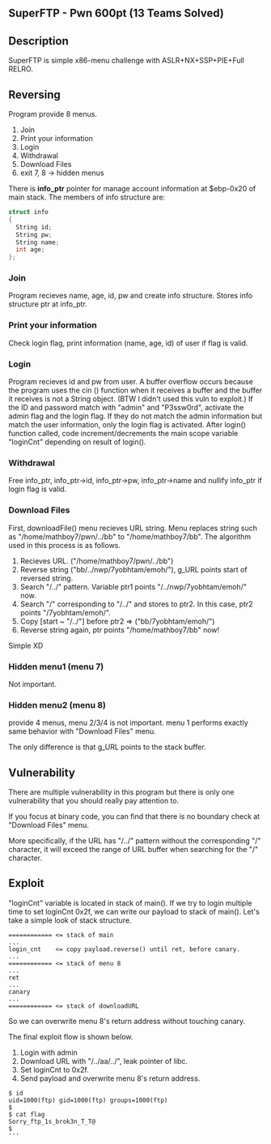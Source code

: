 SuperFTP - Pwn 600pt (13 Teams Solved)
-------------
## Description
SuperFTP is simple x86-menu challenge with ASLR+NX+SSP+PIE+Full RELRO.

## Reversing
Program provide 8 menus.

1. Join
2. Print your information
3. Login
4. Withdrawal
5. Download Files
6. exit
7, 8 -> hidden menus

There is **info_ptr** pointer for manage account information at $ebp-0x20 of main stack.
The members of info structure are:
```c
struct info
{
  String id;
  String pw;
  String name;
  int age;
};
```

### Join
Program recieves name, age, id, pw and create info structure.
Stores info structure ptr at info_ptr.

### Print your information
Check login flag, print information (name, age, id) of user if flag is valid.

### Login
Program recieves id and pw from user.
A buffer overflow occurs because the program uses the cin () function when it receives a buffer and the buffer it receives is not a String object. (BTW I didn't used this vuln to exploit.)
If the ID and password match with "admin" and "P3ssw0rd", activate the admin flag and the login flag. If they do not match the admin information but match the user information, only the login flag is activated.
After login() function called, code increment/decrements the main scope variable "loginCnt" depending on result of login().

### Withdrawal
Free info_ptr, info_ptr->id, info_ptr->pw, info_ptr->name and nullify info_ptr if login flag is valid.

### Download Files
First, downloadFile() menu recieves URL string.
Menu replaces string such as "/home/mathboy7/pwn/../bb" to "/home/mathboy7/bb".
The algorithm used in this process is as follows.

1. Recieves URL. ("/home/mathboy7/pwn/../bb")
2. Reverse string ("bb/../nwp/7yobhtam/emoh/"), g_URL points start of reversed string.
3. Search "/../" pattern. Variable ptr1 points "/../nwp/7yobhtam/emoh/" now.
4. Search "/" corresponding to "/../" and stores to ptr2. In this case, ptr2 points "/7yobhtam/emoh/".
5. Copy [start ~ "/../"] before ptr2 => ("bb/7yobhtam/emoh/")
6. Reverse string again, ptr points "/home/mathboy7/bb" now!

Simple XD

### Hidden menu1 (menu 7)
Not important.

### Hidden menu2 (menu 8)
provide 4 menus, menu 2/3/4 is not important.
menu 1 performs exactly same behavior with "Download Files" menu.

The only difference is that g_URL points to the stack buffer.

## Vulnerability
There are multiple vulnerability in this program but there is only one vulnerability that you should really pay attention to.

If you focus at binary code, you can find that there is no boundary check at "Download Files" menu.

More specifically, if the URL has "/../" pattern without the corresponding "/" character, it will exceed the range of URL buffer when searching for the "/" character.

## Exploit
"loginCnt" variable is located in stack of main().
If we try to login multiple time to set loginCnt 0x2f, we can write our payload to stack of main().
Let's take a simple look of stack structure.

```
============ <= stack of main
...
login_cnt    <= copy payload.reverse() until ret, before canary.
...
============ <= stack of menu 8
...
ret
...
canary
...
============ <= stack of downloadURL
```

So we can overwrite menu 8's return address without touching canary.

The final exploit flow is shown below.

1. Login with admin
2. Download URL with "/../aa/../", leak pointer of libc.
3. Set loginCnt to 0x2f.
4. Send payload and overwrite menu 8's return address.

```
$ id
uid=1000(ftp) gid=1000(ftp) groups=1000(ftp)
$ 
$ cat flag
Sorry_ftp_1s_brok3n_T_T@
$ 
'''
